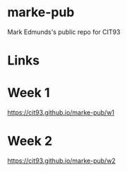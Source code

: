 # marke-pub
Mark Edmunds's public repo for CIT93

# Links

# Week 1
https://cit93.github.io/marke-pub/w1

# Week 2
https://cit93.github.io/marke-pub/w2